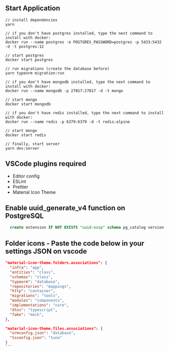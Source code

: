 ## Start Application
```
// install dependencies
yarn

// if you don't have postgres installed, type the next command to install with docker:
docker run --name postgres -e POSTGRES_PASSWORD=postgres -p 5433:5432 -d -t postgres:12

// start postgres
docker start postgres

// run migrations (create the database before)
yarn typeorm migration:run

// if you don't have mongodb installed, type the next command to install with docker:
docker run --name mongodb -p 27017:27017 -d -t mongo

// start mongo
docker start mongodb

// if you don't have redis installed, type the next command to install with docker:
docker run --name redis -p 6379:6379 -d -t redis:alpine

// start mongo
docker start redis

// finally, start server
yarn dev:server
```

## VSCode plugins required
  - Editor config
  - ESLint
  - Prettier
  - Material Icon Theme

## Enable uuid_generate_v4 function on PostgreSQL

```sql
  create extension IF NOT EXISTS "uuid-ossp" schema pg_catalog version "1.1";
```

## Folder icons - Paste the code below in your settings JSON on vscode

````json
"material-icon-theme.folders.associations": {
  "infra": "app",
  "entities": "class",
  "schemas": "class",
  "typeorm": "database",
  "repositories": "mappings",
  "http": "container",
  "migrations": "tools",
  "modules": "components",
  "implementations": "core",
  "dtos": "typescript",
  "fake": "mock",
},

"material-icon-theme.files.associations": {
  "ormconfig.json": "database",
  "tsconfig.json": "tune"
}
```
